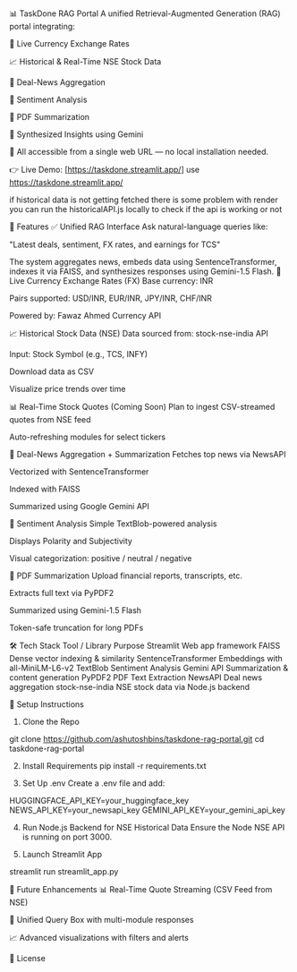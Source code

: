 📊 TaskDone RAG Portal
A unified Retrieval-Augmented Generation (RAG) portal integrating:

💱 Live Currency Exchange Rates

📈 Historical & Real-Time NSE Stock Data

📰 Deal-News Aggregation

🧠 Sentiment Analysis

📄 PDF Summarization

🎯 Synthesized Insights using Gemini

🔗 All accessible from a single web URL — no local installation needed.

👉 Live Demo: [https://taskdone.streamlit.app/]
use 
https://taskdone.streamlit.app/

if historical data is not getting fetched there is some problem with render you can run the historicalAPI.js locally to check if the api is working or not 

🚀 Features
✅ Unified RAG Interface
Ask natural-language queries like:

"Latest deals, sentiment, FX rates, and earnings for TCS"

The system aggregates news, embeds data using SentenceTransformer, indexes it via FAISS, and synthesizes responses using Gemini-1.5 Flash.
💱 Live Currency Exchange Rates (FX)
Base currency: INR

Pairs supported: USD/INR, EUR/INR, JPY/INR, CHF/INR

Powered by: Fawaz Ahmed Currency API

📈 Historical Stock Data (NSE)
Data sourced from: stock-nse-india API

Input: Stock Symbol (e.g., TCS, INFY)

Download data as CSV

Visualize price trends over time

📊 Real-Time Stock Quotes (Coming Soon)
Plan to ingest CSV-streamed quotes from NSE feed

Auto-refreshing modules for select tickers

📰 Deal-News Aggregation + Summarization
Fetches top news via NewsAPI

Vectorized with SentenceTransformer

Indexed with FAISS

Summarized using Google Gemini API

🧠 Sentiment Analysis
Simple TextBlob-powered analysis

Displays Polarity and Subjectivity

Visual categorization: positive / neutral / negative

📄 PDF Summarization
Upload financial reports, transcripts, etc.

Extracts full text via PyPDF2

Summarized using Gemini-1.5 Flash

Token-safe truncation for long PDFs

🛠 Tech Stack
Tool / Library	Purpose
Streamlit	Web app framework
FAISS	Dense vector indexing & similarity
SentenceTransformer	Embeddings with all-MiniLM-L6-v2
TextBlob	Sentiment Analysis
Gemini API	Summarization & content generation
PyPDF2	PDF Text Extraction
NewsAPI	Deal news aggregation
stock-nse-india	NSE stock data via Node.js backend


🔐 Setup Instructions
1. Clone the Repo

git clone https://github.com/ashutoshbins/taskdone-rag-portal.git
cd taskdone-rag-portal



2. Install Requirements
pip install -r requirements.txt


3. Set Up .env
Create a .env file and add:

HUGGINGFACE_API_KEY=your_huggingface_key
NEWS_API_KEY=your_newsapi_key
GEMINI_API_KEY=your_gemini_api_key


4. Run Node.js Backend for NSE Historical Data
Ensure the Node NSE API is running on port 3000.

5. Launch Streamlit App

streamlit run streamlit_app.py


🔮 Future Enhancements
📊 Real-Time Quote Streaming (CSV Feed from NSE)

🧠 Unified Query Box with multi-module responses

📈 Advanced visualizations with filters and alerts

📄 License
